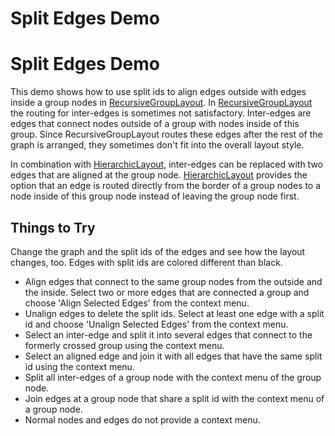 <!--
 //////////////////////////////////////////////////////////////////////////////
 // @license
 // This file is part of yFiles for HTML 2.6.
 // Use is subject to license terms.
 //
 // Copyright (c) 2000-2023 by yWorks GmbH, Vor dem Kreuzberg 28,
 // 72070 Tuebingen, Germany. All rights reserved.
 //
 //////////////////////////////////////////////////////////////////////////////
-->
# Split Edges Demo

# Split Edges Demo

This demo shows how to use split ids to align edges outside with edges inside a group nodes in [RecursiveGroupLayout](https://docs.yworks.com/yfileshtml/#/api/RecursiveGroupLayout). In [RecursiveGroupLayout](https://docs.yworks.com/yfileshtml/#/api/RecursiveGroupLayout) the routing for inter-edges is sometimes not satisfactory. Inter-edges are edges that connect nodes outside of a group with nodes inside of this group. Since RecursiveGroupLayout routes these edges after the rest of the graph is arranged, they sometimes don't fit into the overall layout style.

In combination with [HierarchicLayout](https://docs.yworks.com/yfileshtml/#/api/HierarchicLayout), inter-edges can be replaced with two edges that are aligned at the group node. [HierarchicLayout](https://docs.yworks.com/yfileshtml/#/api/HierarchicLayout) provides the option that an edge is routed directly from the border of a group nodes to a node inside of this group node instead of leaving the group node first.

## Things to Try

Change the graph and the split ids of the edges and see how the layout changes, too. Edges with split ids are colored different than black.

- Align edges that connect to the same group nodes from the outside and the inside. Select two or more edges that are connected a group and choose 'Align Selected Edges' from the context menu.
- Unalign edges to delete the split ids. Select at least one edge with a split id and choose 'Unalign Selected Edges' from the context menu.
- Select an inter-edge and split it into several edges that connect to the formerly crossed group using the context menu.
- Select an aligned edge and join it with all edges that have the same split id using the context menu.
- Split all inter-edges of a group node with the context menu of the group node.
- Join edges at a group node that share a split id with the context menu of a group node.
- Normal nodes and edges do not provide a context menu.
